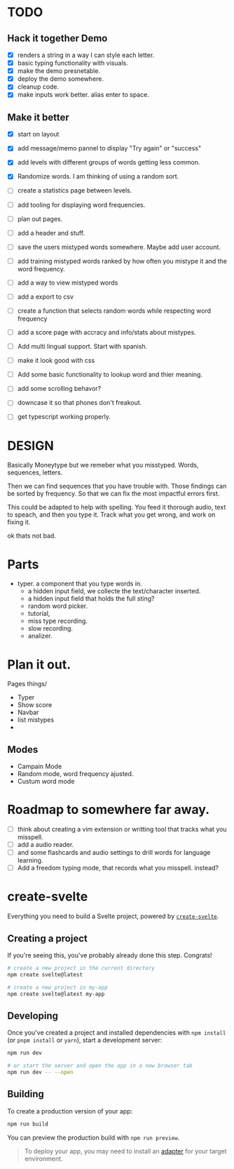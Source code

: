 
# TODO

## Hack it together Demo
- [x] renders a string in a way I can style each letter.
- [x] basic typing functionality with visuals.
- [x] make the demo presnetable.
- [x] deploy the demo somewhere.
- [x] cleanup code.
- [x] make inputs work better. alias enter to space.

## Make it better
- [x] start on layout
- [x] add message/memo pannel to display "Try again" or "success"
- [x] add levels with different groups of words getting less common.
- [x] Randomize words. I am thinking of using a random sort.
- [ ] create a statistics page between levels.
- [ ] add tooling for displaying word frequencies.
- [ ] plan out pages.
- [ ] add a header and stuff.
- [ ] save the users mistyped words somewhere. Maybe add user account.
- [ ] add training mistyped words ranked by how often you mistype it and the word frequency.
- [ ] add a way to view mistyped words
- [ ] add a export to csv
- [ ] create a function that selects random words while respecting word frequency

- [ ] add a score page with accracy and info/stats about mistypes.



- [ ] Add multi lingual support. Start with spanish.
- [ ] make it look good with css
- [ ] Add some basic functionality to lookup word and thier meaning.
- [ ] add some scrolling behavor?

- [ ] downcase it so that phones don't freakout.

- [ ] get typescript working properly.

# DESIGN


Basically Moneytype but we remeber what you misstyped.
Words, sequences, letters.

Then we can find sequences that you have trouble with.
Those findings can be sorted by frequency.
So that we can fix the most impactful errors first.

This could be adapted to help with spelling.
You feed it thorough audio, text to speach, and then you type it.
Track what you get wrong, and work on fixing it.

ok thats not bad.

# Parts

- typer. a component that you type words in.
    - a hidden input field, we collecte the text/character inserted.
    - a hidden input field that holds the full sting?
    - random word picker.
    - tutorial,
    - miss type recording.
    - slow recording.
    - analizer.

# Plan it out.

Pages things/
- Typer
- Show score
- Navbar
- list mistypes
- 

## Modes

- Campain Mode
- Random mode, word frequency ajusted.
- Custum word mode


# Roadmap to somewhere far away.

- [ ] think about creating a vim extension or writting tool that tracks what you misspell.
- [ ] add a audio reader.
- [ ] and some flashcards and audio settings to drill words for language learning.
- [ ] Add a freedom typing mode, that records what you misspell. instead?

# create-svelte

Everything you need to build a Svelte project, powered by [`create-svelte`](https://github.com/sveltejs/kit/tree/master/packages/create-svelte).

## Creating a project

If you're seeing this, you've probably already done this step. Congrats!

```bash
# create a new project in the current directory
npm create svelte@latest

# create a new project in my-app
npm create svelte@latest my-app
```

## Developing

Once you've created a project and installed dependencies with `npm install` (or `pnpm install` or `yarn`), start a development server:

```bash
npm run dev

# or start the server and open the app in a new browser tab
npm run dev -- --open
```

## Building

To create a production version of your app:

```bash
npm run build
```

You can preview the production build with `npm run preview`.

> To deploy your app, you may need to install an [adapter](https://kit.svelte.dev/docs/adapters) for your target environment.
